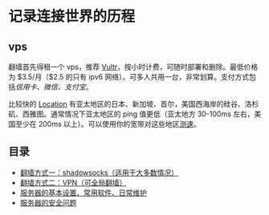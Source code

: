 # 记录连接世界的历程

## vps

翻墙首先得租一个 vps，推荐 [Vultr](https://www.vultr.com/?ref=6960892)，按小时计费，可随时部署和删除。最低价格为 \$3.5/月（\$2.5 的只有 ipv6 网络）。可多人共用一台，非常划算。支付方式包括*信用卡、微信、支付宝*。  

比较快的 [Location](https://www.vultr.com/locations/) 有亚太地区的日本、新加坡、首尔，美国西海岸的硅谷、洛杉矶、西雅图。通常情况下亚太地区的 ping 值更低（亚太地方 30-100ms 左右，美国至少在 200ms 以上）。可以使用你的宽带对这些地区[测速](https://www.vultr.com/resources/faq/#downloadspeedtests)。  

## 目录

- [翻墙方式一：shadowsocks（适用于大多数情况）](https://github.com/Huang-Libo/Internet/blob/master/shadowsocks.md)
- [翻墙方式二：VPN（可全局翻墙）](https://github.com/Huang-Libo/Internet/blob/master/vpn.md)
- [服务器的基本设置、常用软件、日常维护](https://github.com/Huang-Libo/Internet/blob/master/server.md )
- [服务器的安全问题](https://github.com/Huang-Libo/Internet/blob/master/server-security.md)


